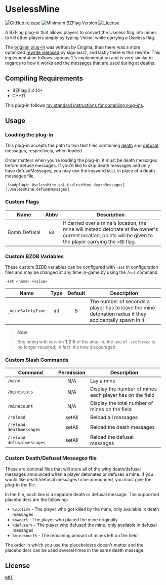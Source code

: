 # UselessMine

[![GitHub release](https://img.shields.io/github/release/allejo/UselessMine.svg)](https://github.com/allejo/UselessMine/releases/latest)
![Minimum BZFlag Version](https://img.shields.io/badge/BZFlag-v2.4.14+-blue.svg)
[![License](https://img.shields.io/github/license/allejo/UselessMine.svg)](/LICENSE.md)

A BZFlag plug-in that allows players to convert the Useless flag into mines to kill other players simply by typing '/mine' while carrying a Useless flag.

The [original plug-in](http://forums.bzflag.org/viewtopic.php?f=79&t=10340&p=103683) was written by Enigma, then there was a more optimized [rewrite released](http://forums.bzflag.org/viewtopic.php?f=79&t=17630) by sigonasr2, and lastly there is this rewrite. This implementation follows sigonasr2's implementation and is very similar in regards to how it works and the messages that are used during at deaths.

## Compiling Requirements

- BZFlag 2.4.14+
- C++11

This plug-in follows [my standard instructions for compiling plug-ins](https://github.com/allejo/docs.allejo.io/wiki/BZFlag-Plug-in-Distribution).

## Usage

### Loading the plug-in

This plug-in accepts the path to two text files containing [death](/UselessMine.deathMessages) and [defusal](/UselessMine.defuseMessages) messages, respectively, when loaded.

Order matters when you're loading the plug-in, it must be death messages before defuse messages. If you'd like to skip death messages and only have defuseMessages, you may use the keyword `NULL` in place of a death messages file.

```
-loadplugin UselessMine.so[,UselessMine.deathMessages][,UselessMine.defuseMessages]
```

### Custom Flags

| Name              | Abbv | Description                              |
| ----------------- | :--: | ---------------------------------------- |
| Bomb&nbsp;Defusal | `BD` | If carried over a mine's location, the mine will instead detonate at the owner's current location; points will be given to the player carrying the `+BD` flag. |

### Custom BZDB Variables

These custom BZDB variables can be configured with `-set` in configuration files and may be changed at any time in-game by using the `/set` command.

```
-set <name> <value>
```

| Name              | Type | Default | Description                              |
| ----------------- | :--: | :-----: | ---------------------------------------- |
| `_mineSafetyTime` | int  |    5    | The number of seconds a player has to leave the mine detonation radius if they accidentally spawn in it. |

> **Note**
>
> Beginning with version **1.2.0** of the plug-in, the use of `-setforced` is no longer required; in fact, it's now discouraged.

### Custom Slash Commands

| Command                   | Permission | Description                              |
| ------------------------- | :--------: | ---------------------------------------- |
| `/mine`                   |    N/A     | Lay a mine                               |
| `/minestats`              |    N/A     | Display the number of mines each player has on the field |
| `/minecount`              |    N/A     | Display the total number of mines on the field |
| `/reload`                 |   setAll   | Reload all messages                      |
| `/reload deathmessages`   |   setAll   | Reload the death messages                |
| `/reload defusalmessages` |   setAll   | Reload the defusal messages              |

### Custom Death/Defusal Messages file

These are optional files that will store all of the witty death/defusal messages announced when a player detonates or defuses a mine. If you would like death/defusal messages to be announced, you must give the plug-in the file.

In the file, each line is a separate death or defusal message. The supported placeholders are the following:

- `%victim%` - The player who got killed by the mine; only available in death messages
- `%owner%` - The player who placed the mine originally
- `%defuser%` - The player who defused the mine; only available in defusal messages
- `%minecount%` - The remaining amount of mines left on the field

The order in which you use the placeholders doesn't matter and the placeholders can be used several times in the same death message.

## License

[MIT](/LICENSE.md)
